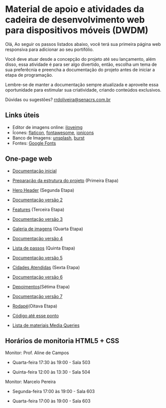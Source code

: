 # Material de apoio e atividades da cadeira de desenvolvimento web para dispositivos móveis (DWDM)

Olá, 
Ao seguir os passos listados abaixo, você terá sua primeira página web responsiva para adicionar ao seu portifólio.

Você deve atuar desde a concepção do projeto até seu lançamento, além disso, essa atividade é para ser algo divertido, então, escolha um tema de sua preferêcnia e preencha a documentação do projeto antes de iniciar a etapa de programação. 

Lembre-se de manter a documentação sempre atualizada e aproveite essa oportunidade para estimular sua criatividade, criando conteúdos exclusivos.

Dúvidas ou sugestões? rrdoliveira@senacrs.com.br

## Links úteis
  - Editor de imagens online: [iloveimg](https://www.iloveimg.com/)
  - Ícones: [flaticon](https://www.flaticon.com/), [fontawesome](https://fontawesome.com/), [ionicons](https://ionicons.com/)
  - Banco de Imagens: [unsplash](https://unsplash.com/), [burst](https://pt.shopify.com/burst/imagens-sem-direitos-autorais)
  - Fontes: [Google Fonts](https://fonts.google.com/)

## One-page web

  - [Documentação inicial](https://github.com/romuloreis/DWDM/blob/master/documento%201.md) 
  - [Preparação da estrutura do projeto](https://github.com/romuloreis/DWDM/blob/master/primeira-etapa.md) (Primeira Etapa)
  - [Hero Header](https://github.com/romuloreis/DWDM/blob/master/segunda-etapa.md) (Segunda Etapa)
  - [Documentação versão 2](https://github.com/romuloreis/DWDM/blob/master/documento%202.md)
  - [Features](https://github.com/romuloreis/DWDM/blob/master/terceira-etapa.md) (Terceira Etapa)
  - [Documentação versão 3](https://github.com/romuloreis/DWDM/blob/master/documento%203.md)
  - [Galeria de imagens](https://github.com/romuloreis/DWDM/blob/master/quarta-etapa.md) (Quarta Etapa)
  - [Documentação versão 4](https://github.com/romuloreis/DWDM/blob/master/documento%204.md)
  - [Lista de passos](https://github.com/romuloreis/DWDM/blob/master/quinta-etapa.md) (Quinta Etapa)
  - [Documentação versão 5](https://github.com/romuloreis/DWDM/blob/master/documento%205.md)
  - [Cidades Atendidas](https://github.com/romuloreis/DWDM/blob/master/sexta-etapa.md) (Sexta Etapa)
  - [Documentação versão 6](https://github.com/romuloreis/DWDM/blob/master/documento%206.md)
  - [Depoimentos](https://github.com/romuloreis/DWDM/blob/master/setima-etapa.md)(Sétima Etapa)
  - [Documentação versão 7](https://github.com/romuloreis/DWDM/blob/master/documento%207.md)
  - [Rodapé](https://github.com/romuloreis/DWDM/blob/master/oitava-etapa.md)(Oitava Etapa)
  
  - [Código até esse ponto](https://github.com/romuloreis/DWDM/blob/master/assets/projetonoprato-footer.rar)
  
  - [Lista de materiais Media Queries](https://github.com/romuloreis/DWDM/blob/master/materialmedias.md)

## Horários de monitoria HTML5 + CSS

Monitor: Prof. Aline de Campos

  - Quarta-feira 17:30 às 19:00 - Sala 503
  
  - Quinta-feira 12:00 às 13:30 - Sala 504
  
  
  Monitor: Marcelo Pereira

  - Segunda-feira 17:00 às 19:00 - Sala 603
  
  - Quarta-feira 17:00 às 19:00 - Sala 603

